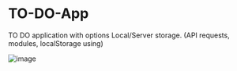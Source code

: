 # TO-DO-App
TO DO application with options Local/Server storage.
(API requests, modules, localStorage using)

![image](https://user-images.githubusercontent.com/81320062/221379770-51ac035c-8dd8-41bb-8951-fc0cd20c3eed.png)

